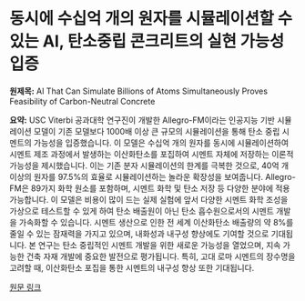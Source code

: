 # 동시에 수십억 개의 원자를 시뮬레이션할 수 있는 AI, 탄소중립 콘크리트의 실현 가능성 입증

**원제목:** AI That Can Simulate Billions of Atoms Simultaneously Proves Feasibility of Carbon-Neutral Concrete

**요약:** USC Viterbi 공과대학 연구진이 개발한 Allegro-FM이라는 인공지능 기반 시뮬레이션 모델이 기존 모델보다 1000배 이상 큰 규모의 시뮬레이션을 통해 탄소 중립 시멘트의 가능성을 입증했습니다.  이 모델은 수십억 개의 원자를 동시에 시뮬레이션하여 시멘트 제조 과정에서 발생하는 이산화탄소를 포집하여 시멘트 자체에 저장하는 이론적 가능성을 제시했습니다.  이는 기존 분자 시뮬레이션의 한계를 극복한 것으로,  40억 개 이상의 원자를 97.5%의 효율로 시뮬레이션하는 놀라운 확장성을 보여줍니다.  Allegro-FM은 89가지 화학 원소를 포함하며, 시멘트 화학 및 탄소 저장 등 다양한 분야에 적용 가능합니다.  이 모델은 비용이 많이 드는 실제 실험에 앞서 다양한 시멘트 화학 조성을 가상으로 테스트할 수 있게 하여 탄소 배출원이 아닌 탄소 흡수원으로서의 시멘트 개발을 가속화할 수 있습니다.  시멘트 생산으로 인한 전 세계 이산화탄소 배출량의 약 8%를 줄일 수 있는 잠재력을 가지고 있으며, 내화성과 내구성 향상에도 기여할 것으로 기대됩니다.  본 연구는 탄소 중립적인 시멘트 개발을 위한 새로운 가능성을 열었으며, 지속 가능한 건축 자재 개발에 중요한 발전으로 평가됩니다.  특히, 고대 로마 시멘트의 장수명을 고려할 때, 이산화탄소 포집을 통한 시멘트의 내구성 향상 또한 기대됩니다.

[원문 링크](https://www.technologynetworks.com/tn/news/ai-that-can-simulate-billions-of-atoms-simultaneously-proves-feasibility-of-carbon-neutral-concrete-402572)
